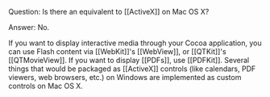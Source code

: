 Question: Is there an equivalent to [[ActiveX]] on Mac OS X?

Answer: No.

If you want to display interactive media through your Cocoa application, you can use Flash content via [[WebKit]]'s [[WebView]], or [[QTKit]]'s [[QTMovieView]]. If you want to display [[PDFs]], use [[PDFKit]]. Several things that would be packaged as [[ActiveX]] controls (like calendars, PDF viewers, web browsers, etc.) on Windows are implemented as custom controls on Mac OS X.